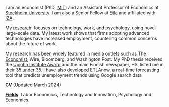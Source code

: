 I am an economist (PhD, [MIT](https://economics.mit.edu/)) and an Assistant Professor of Economics at [Stockholm University](https://www.su.se/department-of-economics/). I am also a Senior Fellow at [Etla](https://www.etla.fi/en/) and affiliated with [IZA](https://www.iza.org/).

My [research](/#workingpapers)  focuses on technology, work, and psychology, using novel large-scale data. My latest work shows that firms adopting advanced technologies have increased employment, countering common concerns about the future of work.

My research has been widely featured in media outlets such as [The Economist](https://www.economist.com/finance-and-economics/2022/01/22/economists-are-revising-their-views-on-robots-and-jobs), Wire, Bloomberg, and Washington Post. My PhD thesis received the [Upjohn Institute Award](https://www.upjohn.org/2022-Dissertation-Awardees) and the main Finnish newspaper, HS, listed me in their [35 under 35](https://www.hs.fi/visio/art-2000007825436.html). I have also developed ETLAnow, a real-time forecasting tool that predicts unemployment trends using Google search data

__[CV](/pdf/Tuhkuri_CV.pdf)__ (Updated March 2024)

__[Fields]()__: Labor Economics, Technology and Innovation, Psychology and Economics.